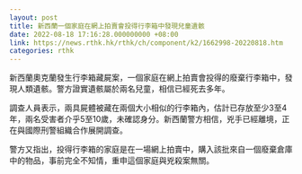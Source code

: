 ```yaml
---
layout: post
title: 新西蘭一個家庭在網上拍賣會投得行李箱中發現兒童遺骸
date: 2022-08-18 17:16:28.000000000 +08:00
link: https://news.rthk.hk/rthk/ch/component/k2/1662998-20220818.htm
categories: rthk
---
```


新西蘭奧克蘭發生行李箱藏屍案，一個家庭在網上拍賣會投得的廢棄行李箱中，發現人類遺骸。警方證實遺骸屬於兩名兒童，相信已經死去多年。

調查人員表示，兩具屍體被藏在兩個大小相似的行李箱內，估計已存放至少3至4年，兩名受害者介乎5至10歲，未確認身分。新西蘭警方相信，兇手已經離境，正在與國際刑警組織合作展開調查。

警方又指出，投得行李箱的家庭是在一場網上拍賣中，購入該批來自一個廢棄倉庫中的物品，事前完全不知情，重申這個家庭與兇殺案無關。
